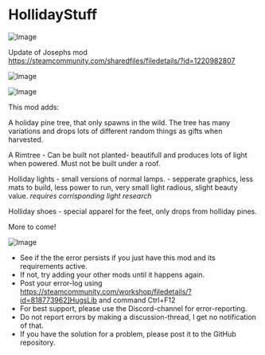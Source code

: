 # HollidayStuff

![Image](https://i.imgur.com/buuPQel.png)

Update of Josephs mod
https://steamcommunity.com/sharedfiles/filedetails/?id=1220982807

![Image](https://i.imgur.com/pufA0kM.png)

	
![Image](https://i.imgur.com/Z4GOv8H.png)

This mod adds:

A holiday pine tree, that only spawns in the wild. The tree has many variations and drops lots of different random things as gifts when harvested.

A Rimtree - Can be built not planted- beautifull and produces lots of light when powered. Must not be built under a roof.

Holliday lights - small versions of normal lamps. - sepperate graphics, less mats to build, less power to run, very small light radious, slight beauty value.  *requires corrisponding light research*

Holliday shoes - special apparel for the feet, only drops from holliday pines.

More to come!

![Image](https://i.imgur.com/PwoNOj4.png)



-  See if the the error persists if you just have this mod and its requirements active.
-  If not, try adding your other mods until it happens again.
-  Post your error-log using https://steamcommunity.com/workshop/filedetails/?id=818773962]HugsLib and command Ctrl+F12
-  For best support, please use the Discord-channel for error-reporting.
-  Do not report errors by making a discussion-thread, I get no notification of that.
-  If you have the solution for a problem, please post it to the GitHub repository.




